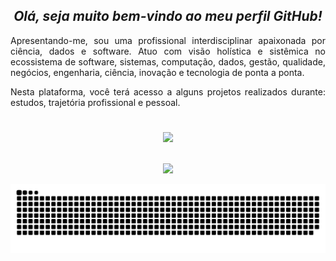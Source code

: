 <span align="center">


## *Olá, seja muito bem-vindo ao meu perfil GitHub!*

</span>

<span align="justify">
  
Apresentando-me, sou uma profissional interdisciplinar apaixonada por ciência, dados e software. Atuo com visão holística e sistêmica no ecossistema de software, sistemas, computação, dados, gestão, qualidade, negócios, engenharia, ciência, inovação e tecnologia de ponta a ponta.

Nesta plataforma, você terá acesso a alguns projetos realizados durante: estudos, trajetória profissional e pessoal.
  
</span>

#

<span align="center">
  
<div align="center">
  <a href="https://github.com/JessicaTeixeiraAraujo">
    <img src="https://github-readme-stats.vercel.app/api/top-langs/?username=JessicaTeixeiraAraujo&layout=compact&langs_count=7&theme=codeSTACKr" style="width: 80%; max-width: 300px;" />
  </a>
</div>



<div style="display: inline_block"><br>
<p align="center">
  <a href="https://skillicons.dev">
    <img src="https://skillicons.dev/icons?i=arduino,aws,azure,c,cs,cpp,css,discord,django,dotnet,dynamodb,eclipse,figma,git,github,gitlab,gherkin,gtk,haxe,html,java,js,jenkins,jest,jquery,latex,kubernetes,matlab,maven,mysql,nodejs,postgres,powershell,postgres,py,pytorch,r,react,redux,sass,spring,selenium,tensorflow,ts,unity,v,visualstudio,vscode" />
  </a>
</p>          
  
  ![Snake animation](https://raw.githubusercontent.com/Platane/snk/output/github-contribution-grid-snake.svg)
 
</div>
  
  </span>

